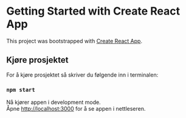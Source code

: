 # Getting Started with Create React App

This project was bootstrapped with [Create React App](https://github.com/facebook/create-react-app).

## Kjøre prosjektet

For å kjøre prosjektet så skriver du følgende inn i terminalen: 

### `npm start`

Nå kjører appen i development mode.\
Åpne [http://localhost:3000](http://localhost:3000) for å se appen i nettleseren. 

